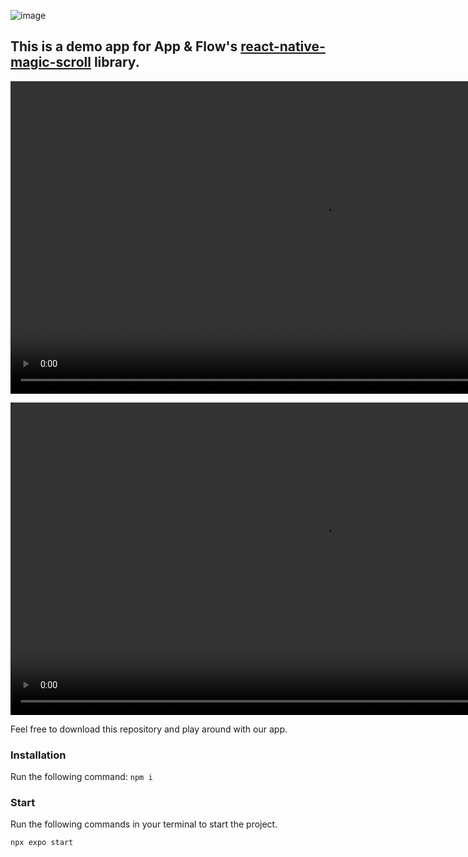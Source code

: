 ![image](https://github.com/AppAndFlow/react-native-magic-scroll-demo/assets/129197567/b1d03e8a-e002-4375-a417-b5c81962ad66)



## This is a demo app for App & Flow's <a href= "https://github.com/AppAndFlow/react-native-magic-scroll">**react-native-magic-scroll**</a> library.

<video src="/assets/demo1.mov" height="500px"></video>

<video src="/assets/demo2.mov" height="500px"></video>


Feel free to download this repository and play around with our app. 

### Installation

Run the following command:
`npm i`

### Start

Run the following commands in your terminal to start the project.

`npx expo start`



